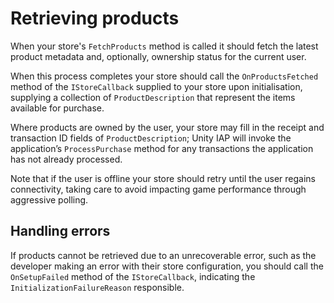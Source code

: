 Retrieving products
===================

When your store's ``FetchProducts`` method is called it should fetch the latest product metadata and, optionally, ownership status for the current user.

When this process completes your store should call the ``OnProductsFetched`` method of the ``IStoreCallback`` supplied to your store upon initialisation, supplying a collection of ``ProductDescription`` that represent the items available for purchase.

Where products are owned by the user, your store may fill in the receipt and transaction ID fields of ``ProductDescription``; Unity IAP will invoke the application’s ``ProcessPurchase`` method for any transactions the application has not already processed.

Note that if the user is offline your store should retry until the user regains connectivity, taking care to avoid impacting game performance through aggressive polling.

Handling errors
---------------

If products cannot be retrieved due to an unrecoverable error, such as the developer making an error with their store configuration, you should call the ``OnSetupFailed`` method of the ``IStoreCallback``, indicating the ``InitializationFailureReason`` responsible.
